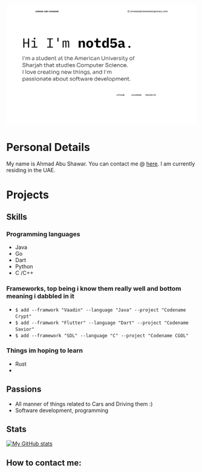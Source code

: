 ![](header.png)

# Personal Details
My name is Ahmad Abu Shawar. You can contact me @ [here](ahmadabushawar21@gmail.com). I am currently residing in the UAE.

#  Projects


## Skills
### Programming languages
- Java
- Go
- Dart
- Python
- C /C++

### Frameworks, top being i know them really well and bottom meaning i dabbled in it
- `$ add --framwork "Vaadin" --language "Java" --project "Codename Crypt"`
- `$ add --framwork "Flutter" --language "Dart" --project "Codename Savior"`
- `$ add --framework "SDL" --language "C" --project "Codename CGOL"`

### Things im hoping to learn
- Rust
- 

## Passions
- All manner of things related to Cars and Driving them :)
- Software development, programming

## Stats

[![My GitHub stats](https://github-readme-stats.vercel.app/api?username=notd5a-alt)](https://github.com/anuraghazra/github-readme-stats)


## How to contact me:



